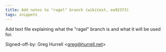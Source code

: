 ```yaml
---
title: Add notes to "ragel" branch (wikitext, ea92373)
tags: snippets
---
```


Add text file explaining what the "ragel" branch is and what it will be used for.

Signed-off-by: Greg Hurrell &lt;greg@hurrell.net&gt;
